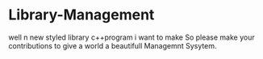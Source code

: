 # Library-Management
well n new styled library c++program i want to make So please make your contributions to give a world a beautifull Managemnt Sysytem.
